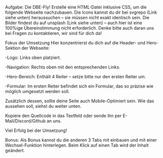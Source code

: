 Aufgabe: Die DBE-Fly!
Erstelle eine HTML-Datei inklusive CSS, um die folgende Webseite nachzubauen. Die Icons kannst du dir bei svgrepo (Link siehe unten) heraussuchen – sie müssen nicht exakt identisch sein. Die Bilder findest du auf unsplash (Link siehe unten) – auch hier ist eine 100%ige Übereinstimmung nicht erforderlich.
Denke bitte auch daran uns bei Fragen zu kontaktieren, wir sind für dich da!

Fokus der Umsetzung
Hier konzentrierst du dich auf die Header- und Hero-Sektion der Webseite:

-Logo: Links oben platziert.

-Navigation: Rechts oben mit den entsprechenden Links.

-Hero-Bereich: Enthält 4 Reiter – setze bitte nur den ersten Reiter um.

-Formular: Im ersten Reiter befindet sich ein Formular, das so präzise wie möglich umgesetzt werden soll.

 

Zusätzlich dessen, sollte deine Seite auch Mobile-Optimiert sein. Wie das aussehen soll, siehst du weiter unten.

Kopiere den Quellcode in das Textfeld oder sende ihn per E-Mail/Discord/Github an uns.

Viel Erfolg bei der Umsetzung!

Bonus:
Als Bonus kannst du die anderen 3 Tabs mit einbauen und mit einer Wechsel-Funktion hinterlegen. Beim Klick auf einen Tab wird der Inhalt geändert.

